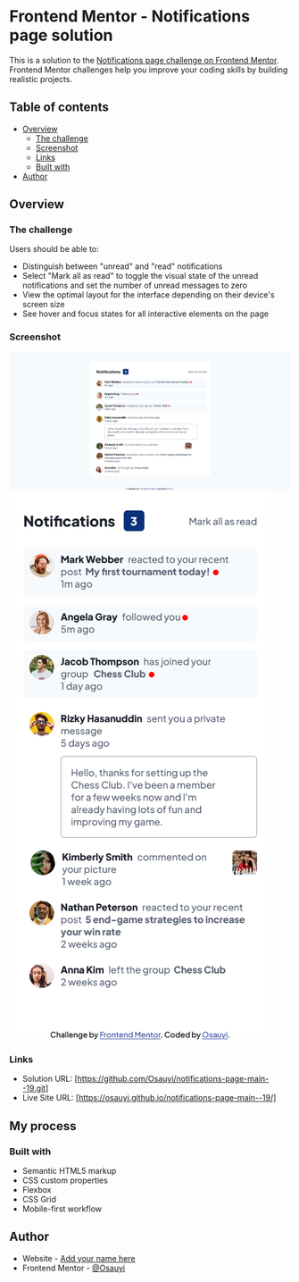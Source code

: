 # Frontend Mentor - Notifications page solution

This is a solution to the [Notifications page challenge on Frontend Mentor](https://www.frontendmentor.io/challenges/notifications-page-DqK5QAmKbC). Frontend Mentor challenges help you improve your coding skills by building realistic projects.

## Table of contents

- [Overview](#overview)
  - [The challenge](#the-challenge)
  - [Screenshot](#screenshot)
  - [Links](#links)
  - [Built with](#built-with)
- [Author](#author)

## Overview

### The challenge

Users should be able to:

- Distinguish between "unread" and "read" notifications
- Select "Mark all as read" to toggle the visual state of the unread notifications and set the number of unread messages to zero
- View the optimal layout for the interface depending on their device's screen size
- See hover and focus states for all interactive elements on the page

### Screenshot

![](/Screenshot%202022-11-03%20at%2019-36-44%20Frontend%20Mentor%20Notifications%20page.png)
![](Screenshot%202022-11-03%20at%2019-36-56%20Frontend%20Mentor%20Notifications%20page.png)

### Links

- Solution URL: [https://github.com/Osauyi/notifications-page-main--19.git]
- Live Site URL: [https://osauyi.github.io/notifications-page-main--19/]

## My process

### Built with

- Semantic HTML5 markup
- CSS custom properties
- Flexbox
- CSS Grid
- Mobile-first workflow

## Author

- Website - [Add your name here](https://www.your-site.com)
- Frontend Mentor - [@Osauyi](https://www.frontendmentor.io/profile/Osauyi)
